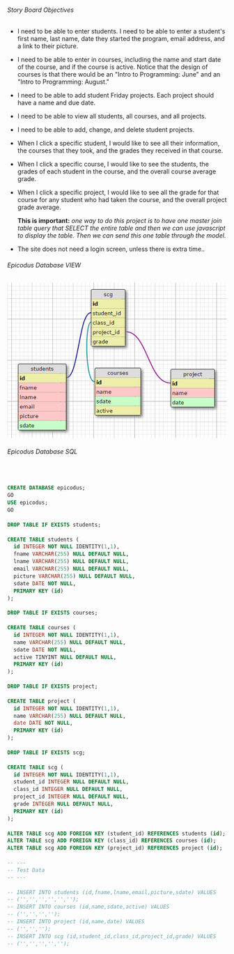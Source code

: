 

###### Story Board Objectives
+ I need to be able to enter students. I need to be able to enter a student's first name, last name, date they started the program, email address, and a link to their picture.
+ I need to be able to enter in courses, including the name and start date of the course, and if the course is active.  Notice that the design of courses is that there would be an "Intro to Programming: June" and an "Intro to Programming: August."
+ I need to be able to add student Friday projects.  Each project should have a name and due date.
+ I need to be able to view all students, all courses, and all projects.
+ I need to be able to add, change, and delete student projects.
+ When I click a specific student, I would like to see all their information, the courses that they took, and the grades they received in that course.
+ When I click a specific course, I would like to see the students, the grades of each student in the course, and the overall course average grade.
+ When I click a specific project, I would like to see all the grade for that course for any student who had taken the course, and the overall project grade average.

  **This is important:** _one way to do this project is to have one master join table query that SELECT the entire table and then we can use javascript to display the table. Then we can send this one table through the model._
+ The site does not need a login screen, unless there is extra time..
###### Epicodus Database VIEW
![alt text](tables.png "logo")

###### Epicodus Database SQL
```sql


CREATE DATABASE epicodus;
GO
USE epicodus;
GO

DROP TABLE IF EXISTS students;

CREATE TABLE students (
  id INTEGER NOT NULL IDENTITY(1,1),
  fname VARCHAR(255) NULL DEFAULT NULL,
  lname VARCHAR(255) NULL DEFAULT NULL,
  email VARCHAR(255) NULL DEFAULT NULL,
  picture VARCHAR(255) NULL DEFAULT NULL,
  sdate DATE NOT NULL,
  PRIMARY KEY (id)
);

DROP TABLE IF EXISTS courses;

CREATE TABLE courses (
  id INTEGER NOT NULL IDENTITY(1,1),
  name VARCHAR(255) NULL DEFAULT NULL,
  sdate DATE NOT NULL,
  active TINYINT NULL DEFAULT NULL,
  PRIMARY KEY (id)
);

DROP TABLE IF EXISTS project;

CREATE TABLE project (
  id INTEGER NOT NULL IDENTITY(1,1),
  name VARCHAR(255) NULL DEFAULT NULL,
  date DATE NOT NULL,
  PRIMARY KEY (id)
);

DROP TABLE IF EXISTS scg;

CREATE TABLE scg (
  id INTEGER NOT NULL IDENTITY(1,1),
  student_id INTEGER NULL DEFAULT NULL,
  class_id INTEGER NULL DEFAULT NULL,
  project_id INTEGER NULL DEFAULT NULL,
  grade INTEGER NULL DEFAULT NULL,
  PRIMARY KEY (id)
);

ALTER TABLE scg ADD FOREIGN KEY (student_id) REFERENCES students (id);
ALTER TABLE scg ADD FOREIGN KEY (class_id) REFERENCES courses (id);
ALTER TABLE scg ADD FOREIGN KEY (project_id) REFERENCES project (id);

-- ---
-- Test Data
-- ---

-- INSERT INTO students (id,fname,lname,email,picture,sdate) VALUES
-- ('','','','','','');
-- INSERT INTO courses (id,name,sdate,active) VALUES
-- ('','','','');
-- INSERT INTO project (id,name,date) VALUES
-- ('','','');
-- INSERT INTO scg (id,student_id,class_id,project_id,grade) VALUES
-- ('','','','','');
```
